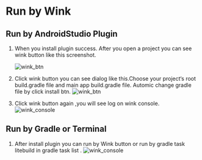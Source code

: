 # Run by Wink 
## Run by AndroidStudio Plugin
1. When you install plugin success. After you open a project  you can see wink button like this screenshot. 

    ![wink_btn](https://s.momocdn.com/s1/u/dcehhhadi/wink_btn.png)

2. Click wink button you can see dialog like this.Choose your project‘s root build.gradle file and main app build.gradle file. Automic change gradle file by click install btn.
    ![wink_btn](https://s.momocdn.com/s1/u/dcehhhadi/config_wink.png)

3. Click wink button again ,you will see log on wink console.
    ![wink_console](https://s.momocdn.com/s1/u/dcehhhadi/wink_console.png)

## Run by Gradle or Terminal
1. After install plugin you can run by Wink button or run by gradle task litebuild in gradle task list .
    ![wink_console](https://s.momocdn.com/s1/u/dcehhhadi/lite-build.png)